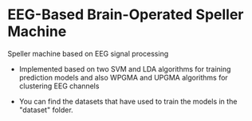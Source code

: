 # EEG-Based Brain-Operated Speller Machine

Speller machine based on EEG signal processing

- Implemented based on two SVM and LDA algorithms for training prediction models 
  and also WPGMA and UPGMA algorithms for clustering EEG channels

- You can find the datasets that have used to train the models in the "dataset" folder.
